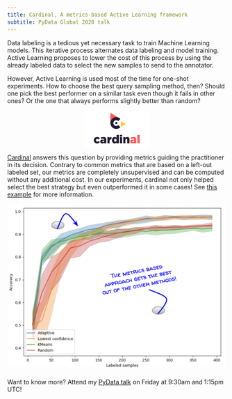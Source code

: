 ```yaml
---
title: Cardinal, A metrics-based Active Learning framework
subtitle: PyData Global 2020 talk
---
```


Data labeling is a tedious yet necessary task to train Machine Learning models. This iterative process alternates data labeling and model training. Active Learning proposes to lower the cost of this process by using the already labeled data to select the new samples to send to the annotator.

However, Active Learning is used most of the time for one-shot experiments. How to choose the best query sampling method, then? Should one pick the best performer on a similar task even though it fails in other ones? Or the one that always performs slightly better than random?

<img src="/img/cardinal.png" style="align:center; width:30%; display: block; margin-left: auto; margin-right: auto;" />

[Cardinal](https://dataiku.github.io/cardinal) answers this question by providing metrics guiding the practitioner in its decision. Contrary to common metrics that are based on a left-out labeled set, our metrics are completely unsupervised and can be computed without any additional cost. In our experiments, cardinal not only helped select the best strategy but even outperformed it in some cases! See [this example](https://dataiku.github.io/cardinal/auto_examples/plot_digits_metrics.html#sphx-glr-auto-examples-plot-digits-metrics-py) for more information.

![Active learning results](/img/cardinal_best.png)

Want to know more? Attend my [PyData talk](https://global.pydata.org/talks/139) on Friday at 9:30am and 1:15pm UTC!